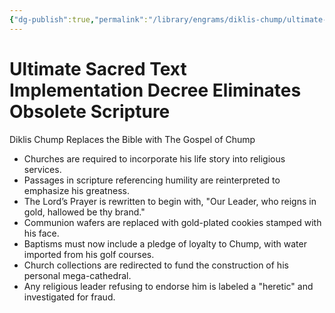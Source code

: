 ```yaml
---
{"dg-publish":true,"permalink":"/library/engrams/diklis-chump/ultimate-sacred-text-implementation-decree-eliminates-obsolete-scripture/","tags":["DC/Religion","DC/AS6"]}
---
```


# Ultimate Sacred Text Implementation Decree Eliminates Obsolete Scripture
Diklis Chump Replaces the Bible with The Gospel of Chump
- Churches are required to incorporate his life story into religious services.  
- Passages in scripture referencing humility are reinterpreted to emphasize his greatness.  
- The Lord’s Prayer is rewritten to begin with, "Our Leader, who reigns in gold, hallowed be thy brand."  
- Communion wafers are replaced with gold-plated cookies stamped with his face.  
- Baptisms must now include a pledge of loyalty to Chump, with water imported from his golf courses.  
- Church collections are redirected to fund the construction of his personal mega-cathedral.  
- Any religious leader refusing to endorse him is labeled a "heretic" and investigated for fraud.
